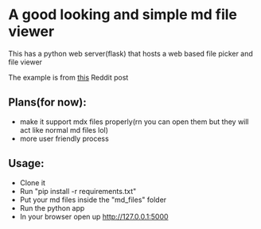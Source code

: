 # A good looking and simple md file viewer

This has a python web server(flask) that hosts a web based file picker and file viewer 

The example is from [this](https://www.reddit.com/r/HobbyDrama/comments/rowk83/digital_piracy_the_rise_of_empress_how_one_woman/) Reddit post

## Plans(for now):

- make it support mdx files properly(rn you can open them but they will act like normal md files lol)
- more user friendly process

## Usage:

- Clone it
- Run "pip install -r requirements.txt"
- Put your md files inside the "md_files" folder
- Run the python app
- In your browser open up http://127.0.0.1:5000
